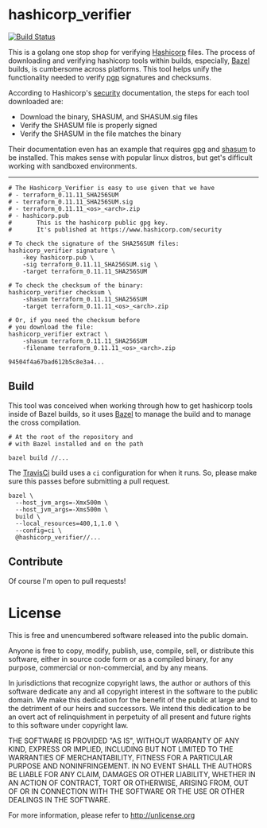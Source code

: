 hashicorp_verifier
===============

[![Build Status](https://travis-ci.org/mitchelldavis/terraform_verifier.svg?branch=master)](https://travis-ci.org/mitchelldavis/terraform_verifier)

This is a golang one stop shop for verifying [Hashicorp](https://www.hashicorp.com/) files.  The process of downloading and verifying hashicorp tools within builds, especially, [Bazel](https://bazel.build/) builds, is cumbersome across platforms.  This tool helps unify the functionality needed to verify [pgp](https://en.wikipedia.org/wiki/Pretty_Good_Privacy) signatures and checksums.

According to Hashicorp's [security](https://www.hashicorp.com/security) documentation, the steps for each tool downloaded are:

- Download the binary, SHASUM, and SHASUM.sig files
- Verify the SHASUM file is properly signed
- Verify the SHASUM in the file matches the binary

Their documentation even has an example that requires [gpg](https://www.gnupg.org/) and [shasum](https://linux.die.net/man/1/shasum) to be installed.  This makes sense with popular linux distros, but get's difficult working with sandboxed environments.

---

```
# The Hashicorp_Verifier is easy to use given that we have 
# - terraform_0.11.11_SHA256SUM
# - terraform_0.11.11_SHA256SUM.sig
# - terraform_0.11.11_<os>_<arch>.zip
# - hashicorp.pub
#		This is the hashicorp public gpg key.
#		It's published at https://www.hashicorp.com/security

# To check the signature of the SHA256SUM files:
hashicorp_verifier signature \
	-key hashicorp.pub \
	-sig terraform_0.11.11_SHA256SUM.sig \
	-target terraform_0.11.11_SHA256SUM

# To check the checksum of the binary:
hashicorp_verifier checksum \
	-shasum terraform_0.11.11_SHA256SUM
	-target terraform_0.11.11_<os>_<arch>.zip

# Or, if you need the checksum before
# you download the file:
hashicorp_verifier extract \
	-shasum terraform_0.11.11_SHA256SUM
	-filename terraform_0.11.11_<os>_<arch>.zip

94504f4a67bad612b5c8e3a4...
```

Build
-----

This tool was conceived when working through how to get hashicorp tools inside of Bazel builds, so it uses [Bazel](https://bazel.build/) to manage the build and to manage the cross compilation.

```
# At the root of the repository and 
# with Bazel installed and on the path

bazel build //...
```

The [TravisCi](https://travis-ci.org/mitchelldavis/terraform_verifier) build uses a `ci` configuration for when it runs.  So, please make sure this passes before submitting a pull request.

```
bazel \
  --host_jvm_args=-Xmx500m \
  --host_jvm_args=-Xms500m \
  build \
  --local_resources=400,1,1.0 \
  --config=ci \
  @hashicorp_verifier//...
```

Contribute
----------

Of course I'm open to pull requests!

License
=======

This is free and unencumbered software released into the public domain.

Anyone is free to copy, modify, publish, use, compile, sell, or
distribute this software, either in source code form or as a compiled
binary, for any purpose, commercial or non-commercial, and by any
means.

In jurisdictions that recognize copyright laws, the author or authors
of this software dedicate any and all copyright interest in the
software to the public domain. We make this dedication for the benefit
of the public at large and to the detriment of our heirs and
successors. We intend this dedication to be an overt act of
relinquishment in perpetuity of all present and future rights to this
software under copyright law.

THE SOFTWARE IS PROVIDED "AS IS", WITHOUT WARRANTY OF ANY KIND,
EXPRESS OR IMPLIED, INCLUDING BUT NOT LIMITED TO THE WARRANTIES OF
MERCHANTABILITY, FITNESS FOR A PARTICULAR PURPOSE AND NONINFRINGEMENT.
IN NO EVENT SHALL THE AUTHORS BE LIABLE FOR ANY CLAIM, DAMAGES OR
OTHER LIABILITY, WHETHER IN AN ACTION OF CONTRACT, TORT OR OTHERWISE,
ARISING FROM, OUT OF OR IN CONNECTION WITH THE SOFTWARE OR THE USE OR
OTHER DEALINGS IN THE SOFTWARE.

For more information, please refer to <http://unlicense.org>
